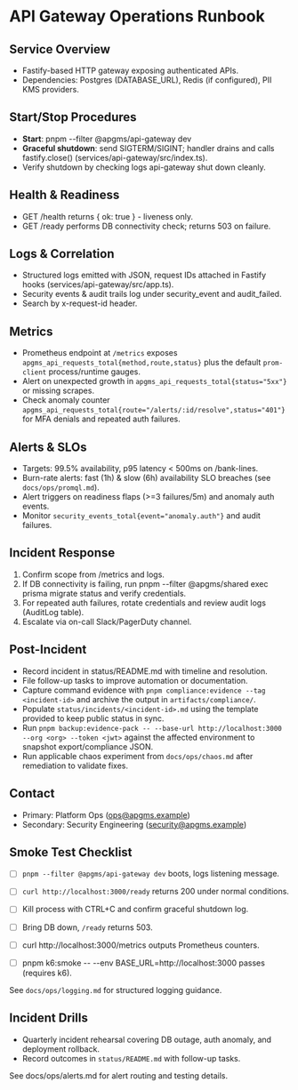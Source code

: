 # API Gateway Operations Runbook

## Service Overview
- Fastify-based HTTP gateway exposing authenticated APIs.
- Dependencies: Postgres (DATABASE_URL), Redis (if configured), PII KMS providers.

## Start/Stop Procedures
- **Start**: pnpm --filter @apgms/api-gateway dev
- **Graceful shutdown**: send SIGTERM/SIGINT; handler drains and calls fastify.close() (services/api-gateway/src/index.ts).
- Verify shutdown by checking logs api-gateway shut down cleanly.

## Health & Readiness
- GET /health returns { ok: true } - liveness only.
- GET /ready performs DB connectivity check; returns 503 on failure.

## Logs & Correlation
- Structured logs emitted with JSON, request IDs attached in Fastify hooks (services/api-gateway/src/app.ts).
- Security events & audit trails log under security_event and audit_failed.
- Search by x-request-id header.

## Metrics
- Prometheus endpoint at `/metrics` exposes `apgms_api_requests_total{method,route,status}` plus the default `prom-client` process/runtime gauges.
- Alert on unexpected growth in `apgms_api_requests_total{status="5xx"}` or missing scrapes.
- Check anomaly counter `apgms_api_requests_total{route="/alerts/:id/resolve",status="401"}` for MFA denials and repeated auth failures.

## Alerts & SLOs
- Targets: 99.5% availability, p95 latency < 500ms on /bank-lines.
- Burn-rate alerts: fast (1h) & slow (6h) availability SLO breaches (see `docs/ops/promql.md`).
- Alert triggers on readiness flaps (>=3 failures/5m) and anomaly auth events.
- Monitor `security_events_total{event="anomaly.auth"}` and audit failures.

## Incident Response
1. Confirm scope from /metrics and logs.
2. If DB connectivity is failing, run pnpm --filter @apgms/shared exec prisma migrate status and verify credentials.
3. For repeated auth failures, rotate credentials and review audit logs (AuditLog table).
4. Escalate via on-call Slack/PagerDuty channel.

## Post-Incident
- Record incident in status/README.md with timeline and resolution.
- File follow-up tasks to improve automation or documentation.
- Capture command evidence with `pnpm compliance:evidence --tag <incident-id>` and archive the output in `artifacts/compliance/`.
- Populate `status/incidents/<incident-id>.md` using the template provided to keep public status in sync.
- Run `pnpm backup:evidence-pack -- --base-url http://localhost:3000 --org <org> --token <jwt>` against the affected environment to snapshot export/compliance JSON.
- Run applicable chaos experiment from `docs/ops/chaos.md` after remediation to validate fixes.

## Contact
- Primary: Platform Ops (ops@apgms.example)
- Secondary: Security Engineering (security@apgms.example)

## Smoke Test Checklist
- [ ] `pnpm --filter @apgms/api-gateway dev` boots, logs listening message.
- [ ] `curl http://localhost:3000/ready` returns 200 under normal conditions.
- [ ] Kill process with CTRL+C and confirm graceful shutdown log.
- [ ] Bring DB down, `/ready` returns 503.
- [ ] curl http://localhost:3000/metrics outputs Prometheus counters.
- [ ] pnpm k6:smoke -- --env BASE_URL=http://localhost:3000 passes (requires k6).


See `docs/ops/logging.md` for structured logging guidance.





## Incident Drills
- Quarterly incident rehearsal covering DB outage, auth anomaly, and deployment rollback.
- Record outcomes in `status/README.md` with follow-up tasks.


See docs/ops/alerts.md for alert routing and testing details.
